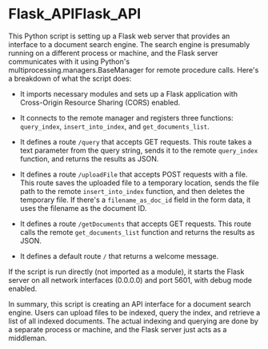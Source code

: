 # Flask_APIFlask_API

This Python script is setting up a Flask web server that provides an interface to a document search engine. The search engine is presumably running on a different process or machine, and the Flask server communicates with it using Python's multiprocessing.managers.BaseManager for remote procedure calls. Here's a breakdown of what the script does:

- It imports necessary modules and sets up a Flask application with Cross-Origin Resource Sharing (CORS) enabled.

- It connects to the remote manager and registers three functions: `query_index`, `insert_into_index`, and `get_documents_list`.

- It defines a route `/query` that accepts GET requests. This route takes a text parameter from the query string, sends it to the remote `query_index` function, and returns the results as JSON.

- It defines a route `/uploadFile` that accepts POST requests with a file. This route saves the uploaded file to a temporary location, sends the file path to the remote `insert_into_index` function, and then deletes the temporary file. If there's a `filename_as_doc_id` field in the form data, it uses the filename as the document ID.

- It defines a route `/getDocuments` that accepts GET requests. This route calls the remote `get_documents_list` function and returns the results as JSON.

- It defines a default route `/` that returns a welcome message.

If the script is run directly (not imported as a module), it starts the Flask server on all network interfaces (0.0.0.0) and port 5601, with debug mode enabled.

In summary, this script is creating an API interface for a document search engine. Users can upload files to be indexed, query the index, and retrieve a list of all indexed documents. The actual indexing and querying are done by a separate process or machine, and the Flask server just acts as a middleman.
